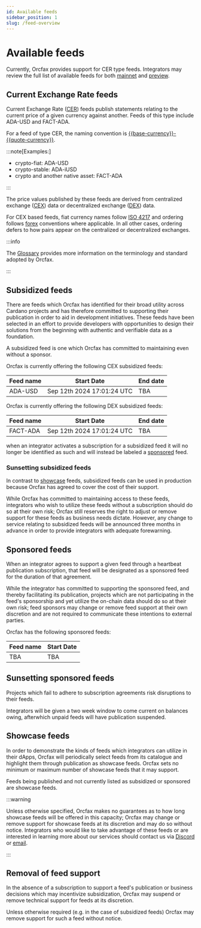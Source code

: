 ```yaml
---
id: Available feeds
sidebar_position: 1
slug: /feed-overview
---
```


# Available feeds

Currently, Orcfax provides support for CER type feeds. Integrators may review
the full list of available feeds for both [mainnet][mainnet] and
[preview][preview].

<!-- we should also consider where we might point integrators to if available
feeds becomes different from what is being showcased or subsidized -->

[mainnet]:
    https://github.com/orcfax/cer-feeds/blob/main/feeds/mainnet/cer-feeds.json
[preview]:
    https://github.com/orcfax/cer-feeds/blob/main/feeds/preview/cer-feeds.json

## Current Exchange Rate feeds

Current Exchange Rate ([CER][cer-1]) feeds publish statements relating to the
current price of a given currency against another. Feeds of this type include
ADA-USD and FACT-ADA.

For a feed of type CER, the naming convention is
[\{\{base-currency\}\}-\{\{quote-currency\}\}][cer-2].

:::note[Examples:]

-   crypto-fiat: ADA-USD
-   crypto-stable: ADA-iUSD
-   crypto and another native asset: FACT-ADA

:::

The price values published by these feeds are derived from centralized exchange
([CEX][cex-1]) data or decentralized exchange ([DEX][dex-1]) data.

For CEX based feeds, fiat currency names follow [ISO 4217][cex-2] and ordering
follows [forex][cex-3] conventions where applicable. In all other cases,
ordering defers to how pairs appear on the centralized or decentralized
exchanges.

:::info

The [Glossary][glossary] provides more information on the terminology and
standard adopted by Orcfax.

:::

[cer-1]: https://glossary.orcfax.io/#cer
[cer-2]: https://glossary.orcfax.io/#baseQuote
[cex-1]: https://glossary.orcfax.io/#cex
[dex-1]: https://glossary.orcfax.io/#dex
[cex-2]: https://en.wikipedia.org/wiki/ISO_4217
[cex-3]: https://tradenation.com/articles/base-currency-and-quote-currency/
[glossary]: https://glossary.orcfax.io

## Subsidized feeds

There are feeds which Orcfax has identified for their broad utility across
Cardano projects and has therefore committed to supporting their publication in
order to aid in development initiatives. These feeds have been selected in an
effort to provide developers with opportunities to design their solutions from
the beginning with authentic and verifiable data as a foundation.

A subsidized feed is one which Orcfax has committed to maintaining even without
a sponsor.

Orcfax is currently offering the following CEX subsidized feeds:

| Feed name | Start Date                 | End date |
| --------- | -------------------------- | -------- |
| ADA-USD   | Sep 12th 2024 17:01:24 UTC | TBA      |

Orcfax is currently offering the following DEX subsidized feeds:

| Feed name | Start Date                 | End date |
| --------- | -------------------------- | -------- |
| FACT-ADA  | Sep 12th 2024 17:01:24 UTC | TBA      |

when an integrator activates a subscription for a subsidized feed it will no
longer be identified as such and will instead be labeled a
[sponsored][sponsored] feed.

[sponsored]: #sponsored-feeds

### Sunsetting subsidized feeds

In contrast to [showcase][showcase] feeds, subsidized feeds can be used in
production because Orcfax has agreed to cover the cost of their support.

While Orcfax has committed to maintaining access to these feeds, integrators who
wish to utilize these feeds without a subscription should do so at their own
risk; Orcfax still reserves the right to adjust or remove support for these
feeds as business needs dictate. However, any change to service relating to
subsidized feeds will be announced three months in advance in order to provide
integrators with adequate forewarning.

[showcase]: #showcase-feeds

## Sponsored feeds

When an integrator agrees to support a given feed through a heartbeat
publication subscription, that feed will be designated as a sponsored feed for
the duration of that agreement.

While the integrator has committed to supporting the sponsored feed, and thereby
facilitating its publication, projects which are not participating in the feed's
sponsorship and yet utilize the on-chain data should do so at their own risk;
feed sponsors may change or remove feed support at their own discretion and are
not required to communicate these intentions to external parties.

Orcfax has the following sponsored feeds:

| Feed name | Start Date |
| --------- | ---------- |
| TBA       | TBA        |

## Sunsetting sponsored feeds

Projects which fail to adhere to subscription agreements risk disruptions to
their feeds.

Integrators will be given a two week window to come current on balances owing,
afterwhich unpaid feeds will have publication suspended.

## Showcase feeds

In order to demonstrate the kinds of feeds which integrators can utilize in
their dApps, Orcfax will periodically select feeds from its catalogue and
highlight them through publication as showcase feeds. Orcfax sets no minimum or
maximum number of showcase feeds that it may support.

Feeds being published and not currently listed as subsidized or sponsored are
showcase feeds.

:::warning

Unless otherwise specified, Orcfax makes no guarantees as to how long showcase
feeds will be offered in this capacity; Orcfax may change or remove support for
showcase feeds at its discretion and may do so without notice. Integrators who
would like to take advantage of these feeds or are interested in learning more
about our services should contact us via [Discord][discord] or [email][email].

:::

[discord]: https://discord.com/invite/UbAeRuNzDu
[email]: mailto:info@orcfax.io

## Removal of feed support

In the absence of a subscription to support a feed's publication or business
decisions which may incentivize subsidization, Orcfax may suspend or remove
technical support for feeds at its discretion.

Unless otherwise required (e.g. in the case of subsidized feeds) Orcfax may
remove support for such a feed without notice.
